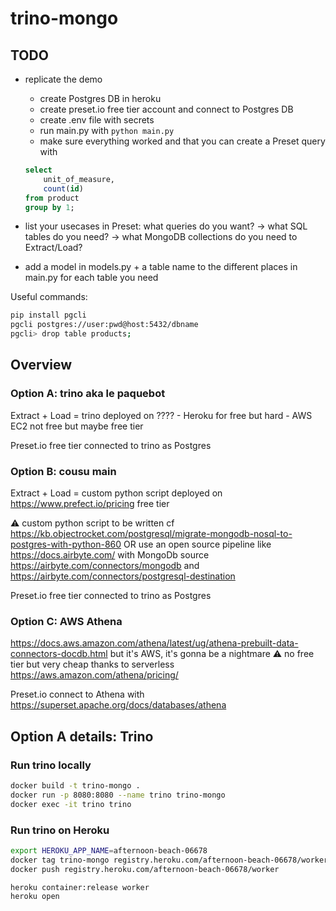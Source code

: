 # trino-mongo

## TODO

- replicate the demo
  - create Postgres DB in heroku
  - create preset.io free tier account and connect to Postgres DB
  - create .env file with secrets
  - run main.py with `python main.py`
  - make sure everything worked and that you can create a Preset query with

  ```sql
  select
      unit_of_measure,
      count(id)
  from product
  group by 1;
  ```

- list your usecases in Preset: what queries do you want? -> what SQL tables do you need? -> what MongoDB collections do you need to Extract/Load?
- add a model in models.py + a table name to the different places in main.py for each table you need

Useful commands:

```sh
pip install pgcli
pgcli postgres://user:pwd@host:5432/dbname
pgcli> drop table products;
```

## Overview

### Option A: trino aka le paquebot

Extract + Load = trino deployed on ???? - Heroku for free but hard - AWS EC2 not free but maybe free tier

Preset.io free tier connected to trino as Postgres

### Option B: cousu main

Extract + Load = custom python script deployed on https://www.prefect.io/pricing free tier

⚠️ custom python script to be written cf https://kb.objectrocket.com/postgresql/migrate-mongodb-nosql-to-postgres-with-python-860
OR use an open source pipeline like https://docs.airbyte.com/ with MongoDb source https://airbyte.com/connectors/mongodb and https://airbyte.com/connectors/postgresql-destination

Preset.io free tier connected to trino as Postgres

### Option C: AWS Athena

https://docs.aws.amazon.com/athena/latest/ug/athena-prebuilt-data-connectors-docdb.html but it's AWS, it's gonna be a nightmare
⚠️ no free tier but very cheap thanks to serverless https://aws.amazon.com/athena/pricing/

Preset.io connect to Athena with https://superset.apache.org/docs/databases/athena

## Option A details: Trino

### Run trino locally

```sh
docker build -t trino-mongo .
docker run -p 8080:8080 --name trino trino-mongo
docker exec -it trino trino
```

### Run trino on Heroku

```sh
export HEROKU_APP_NAME=afternoon-beach-06678
docker tag trino-mongo registry.heroku.com/afternoon-beach-06678/worker
docker push registry.heroku.com/afternoon-beach-06678/worker
```

```sh
heroku container:release worker
heroku open
```
